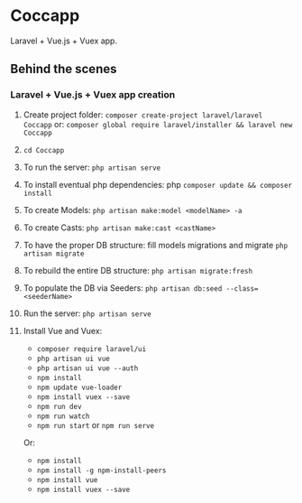 # Coccapp
Laravel + Vue.js + Vuex app.

## Behind the scenes
### Laravel + Vue.js + Vuex app creation
1. Create project folder: ```composer create-project laravel/laravel Coccapp```
or: ```composer global require laravel/installer && laravel new Coccapp```
2. ```cd Coccapp```
3. To run the server: ```php artisan serve```
4. To install eventual php dependencies: php ```composer update && composer install```
5. To create Models: ```php artisan make:model <modelName> -a```
5. To create Casts: ```php artisan make:cast <castName>```
6. To have the proper DB structure: fill models migrations and migrate ```php artisan migrate```
7. To rebuild the entire DB structure: ```php artisan migrate:fresh```
8. To populate the DB via Seeders: ```php artisan db:seed --class=<seederName>```
9. Run the server: ```php artisan serve```
10. Install Vue and Vuex:
     - ```composer require laravel/ui```
     - ```php artisan ui vue```
     - ```php artisan ui vue --auth```
     - ```npm install```
     - ```npm update vue-loader```
     - ```npm install vuex --save```
     - ```npm run dev```
     - ```npm run watch```
     - ```npm run start``` or ```npm run serve```
    
    Or:
     - ```npm install```
     - ```npm install -g npm-install-peers```
     - ```npm install vue```
     - ```npm install vuex --save```
